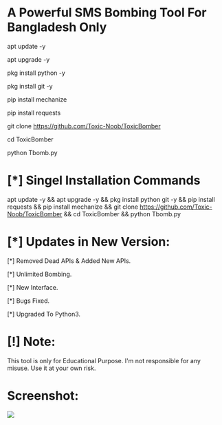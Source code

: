 # A Powerful SMS Bombing Tool For Bangladesh Only

apt update -y

apt upgrade -y

pkg install python -y

pkg install git -y

pip install mechanize

pip install requests

git clone https://github.com/Toxic-Noob/ToxicBomber

cd ToxicBomber

python Tbomb.py

# [*] Singel Installation Commands

apt update -y && apt upgrade -y && pkg install python git -y && pip install requests && pip install mechanize && git clone https://github.com/Toxic-Noob/ToxicBomber && cd ToxicBomber && python Tbomb.py

# [*] Updates in New Version:

[*] Removed Dead APIs & Added New APIs.

[*] Unlimited Bombing.

[*] New Interface.

[*] Bugs Fixed.

[*] Upgraded To Python3.

# [!] Note:
This tool is only for Educational Purpose.
I'm not responsible for any misuse.
Use it at your own risk.

# Screenshot:
<img src="https://i.top4top.io/p_2153ys9i40.jpg">

